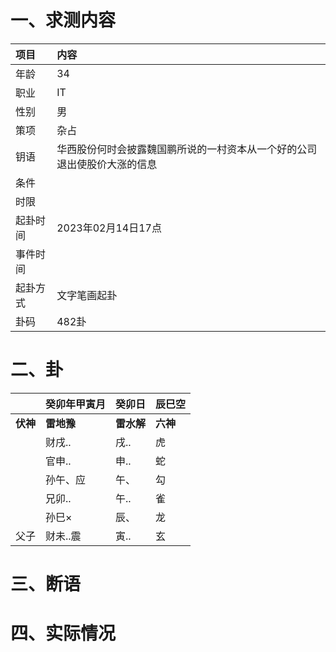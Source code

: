 # 一、求测内容
|项目|内容|
|:-|:-|
|年龄|34|
|职业|IT|
|性别|男|
|策项|杂占|
|钥语|华西股份何时会披露魏国鹏所说的一村资本从一个好的公司退出使股价大涨的信息|
|条件||
|时限||
|起卦时间|2023年02月14日17点|
|事件时间||
|起卦方式|文字笔画起卦|
|卦码|482卦|

# 二、卦
||癸卯年甲寅月|癸卯日|辰巳空|
|:-|:-|:-|:-|
|**伏神**|**雷地豫**|**雷水解**|**六神**|
||财戌..|戌..|虎|
||官申..|申..|蛇|
||孙午、应|午、|勾|
||兄卯..|午..|雀|
||孙巳×|辰、|龙|
|父子|财未..震|寅..|玄|


# 三、断语

# 四、实际情况